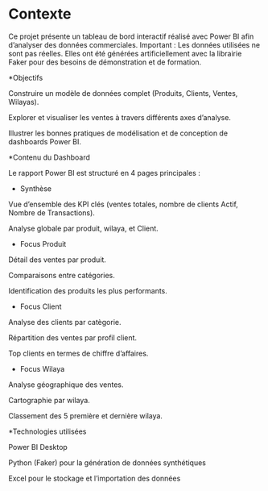 # Contexte
Ce projet présente un tableau de bord interactif réalisé avec Power BI afin d’analyser des données commerciales.
Important : Les données utilisées ne sont pas réelles. Elles ont été générées artificiellement avec la librairie Faker
 pour des besoins de démonstration et de formation.

 *Objectifs

Construire un modèle de données complet (Produits, Clients, Ventes, Wilayas).

Explorer et visualiser les ventes à travers différents axes d’analyse.

Illustrer les bonnes pratiques de modélisation et de conception de dashboards Power BI.

*Contenu du Dashboard

Le rapport Power BI est structuré en 4 pages principales :

   - Synthèse

Vue d’ensemble des KPI clés (ventes totales, nombre de clients Actif, Nombre de Transactions).

Analyse globale par produit, wilaya, et Client.

   - Focus Produit

Détail des ventes par produit.

Comparaisons entre catégories.

Identification des produits les plus performants.

   - Focus Client

Analyse des clients par catègorie.

Répartition des ventes par profil client.

Top clients en termes de chiffre d’affaires.

   - Focus Wilaya

Analyse géographique des ventes.

Cartographie par wilaya.

Classement des 5 première et dernière wilaya.

*Technologies utilisées

Power BI Desktop

Python (Faker) pour la génération de données synthétiques

Excel pour le stockage et l’importation des données
